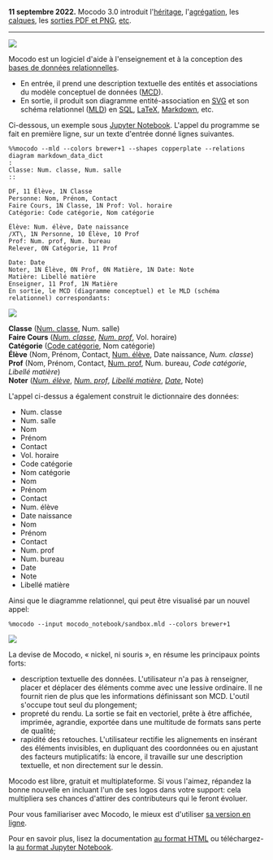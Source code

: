 **11 septembre 2022.** Mocodo 3.0 introduit l'[héritage](https://rawgit.com/laowantong/mocodo/master/doc/fr_refman.html#Héritage-(ou-spécialisation)), l'[agrégation](https://rawgit.com/laowantong/mocodo/master/doc/fr_refman.html#Agrégation-(ou-pseudo-entité)), les [calques](https://rawgit.com/laowantong/mocodo/master/doc/fr_refman.html#Héritage-(ou-spécialisation)), les [sorties PDF et PNG](https://rawgit.com/laowantong/mocodo/master/doc/fr_refman.html#Héritage-(ou-spécialisation)), [etc](https://github.com/laowantong/mocodo/releases/tag/3.0).

------

![](https://cdn.rawgit.com/laowantong/mocodo/master/logos/banner.svg)

Mocodo est un logiciel d'aide à l'enseignement et à la conception des [bases de données relationnelles](https://fr.wikipedia.org/wiki/Base_de_données_relationnelle).

- En entrée, il prend une description textuelle des entités et associations du modèle conceptuel de données ([MCD](https://fr.wikipedia.org/wiki/Modèle_entité-association)).
- En sortie, il produit son diagramme entité-association en [SVG](https://fr.wikipedia.org/wiki/Scalable_Vector_Graphics) et son schéma relationnel ([MLD](
https://fr.wikipedia.org/wiki/Merise_%28informatique%29#MLD_:_mod.C3.A8le_logique_des_donn.C3.A9es)) en [SQL](https://fr.wikipedia.org/wiki/Structured_Query_Language), [LaTeX](https://fr.wikipedia.org/wiki/LaTeX), [Markdown](https://fr.wikipedia.org/wiki/Markdown), etc.

Ci-dessous, un exemple sous [Jupyter Notebook](https://jupyter.org). L'appel du programme se fait en première ligne, sur un texte d'entrée donné lignes suivantes.

    %%mocodo --mld --colors brewer+1 --shapes copperplate --relations diagram markdown_data_dict
    :
    Classe: Num. classe, Num. salle
    ::

    DF, 11 Élève, 1N Classe
    Personne: Nom, Prénom, Contact
    Faire Cours, 1N Classe, 1N Prof: Vol. horaire
    Catégorie: Code catégorie, Nom catégorie

    Élève: Num. élève, Date naissance
    /XT\, 1N Personne, 10 Élève, 10 Prof
    Prof: Num. prof, Num. bureau
    Relever, 0N Catégorie, 11 Prof

    Date: Date
    Noter, 1N Élève, 0N Prof, 0N Matière, 1N Date: Note
    Matière: Libellé matière
    Enseigner, 11 Prof, 1N Matière
    En sortie, le MCD (diagramme conceptuel) et le MLD (schéma relationnel) correspondants:

![](https://cdn.rawgit.com/laowantong/mocodo/master/doc/readme_1.svg)

**Classe** (<ins>Num. classe</ins>, Num. salle)  
**Faire Cours** (<ins>_Num. classe_</ins>, <ins>_Num. prof_</ins>, Vol. horaire)  
**Catégorie** (<ins>Code catégorie</ins>, Nom catégorie)  
**Élève** (Nom, Prénom, Contact, <ins>Num. élève</ins>, Date naissance, _Num. classe_)  
**Prof** (Nom, Prénom, Contact, <ins>Num. prof</ins>, Num. bureau, _Code catégorie_, _Libellé matière_)  
**Noter** (<ins>_Num. élève_</ins>, <ins>_Num. prof_</ins>, <ins>_Libellé matière_</ins>, <ins>_Date_</ins>, Note)  

L'appel ci-dessus a également construit le dictionnaire des données:

- Num. classe
- Num. salle
- Nom
- Prénom
- Contact
- Vol. horaire
- Code catégorie
- Nom catégorie
- Nom
- Prénom
- Contact
- Num. élève
- Date naissance
- Nom
- Prénom
- Contact
- Num. prof
- Num. bureau
- Date
- Note
- Libellé matière

Ainsi que le diagramme relationnel, qui peut être visualisé par un nouvel appel:


    %mocodo --input mocodo_notebook/sandbox.mld --colors brewer+1


![](https://cdn.rawgit.com/laowantong/mocodo/f06f70a/doc/readme_2.svg)

La devise de Mocodo, « nickel, ni souris », en résume les principaux points forts:

- description textuelle des données. L'utilisateur n'a pas à renseigner, placer et déplacer des éléments comme avec une lessive ordinaire. Il ne fournit rien de plus que les informations définissant son MCD. L'outil s'occupe tout seul du plongement;
- propreté du rendu. La sortie se fait en vectoriel, prête à être affichée, imprimée, agrandie, exportée dans une multitude de formats sans perte de qualité;
- rapidité des retouches. L'utilisateur rectifie les alignements en insérant des éléments invisibles, en dupliquant des coordonnées ou en ajustant des facteurs mutiplicatifs: là encore, il travaille sur une description textuelle, et non directement sur le dessin.

Mocodo est libre, gratuit et multiplateforme. Si vous l'aimez, répandez la bonne nouvelle en incluant l'un de ses logos dans votre support: cela multipliera ses chances d'attirer des contributeurs qui le feront évoluer.

Pour vous familiariser avec Mocodo, le mieux est d'utiliser [sa version en ligne](https://www.mocodo.net).

Pour en savoir plus, lisez la documentation [au format HTML](https://rawgit.com/laowantong/mocodo/master/doc/fr_refman.html) ou téléchargez-la [au format Jupyter Notebook](doc/fr_refman.ipynb).
